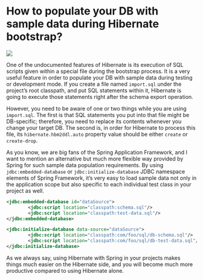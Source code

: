 # How to populate your DB with sample data during Hibernate bootstrap?

![](http://kenansevindik.com/assets/images/jpa_hibernate_data_population.png)

One of the undocumented features of Hibernate is its execution of SQL scripts given within a special file during the 
bootstrap process. It is a very useful feature in order to populate your DB with sample data during testing or development 
mode. If you create a file named `import.sql` under the project’s root classpath, and put SQL statements within it, 
Hibernate is going to execute those statements right after the schema export operation.

However, you need to be aware of one or two things while you are using `import.sql`. The first is that SQL statements you 
put into that file might be DB-specific; therefore, you need to replace its contents whenever you change your target DB. 
The second is, in order for Hibernate to process this file, its `hibernate.hbm2ddl.auto` property value should be either 
`create` or `create-drop`.

As you know, we are big fans of the Spring Application Framework, and I want to mention an alternative but much more 
flexible way provided by Spring for such sample data population requirements. By using `jdbc:embedded-database` or 
`jdbc:initialize-database` JDBC namespace elements of Spring Framework, it’s very easy to load sample data not only in 
the application scope but also specific to each individual test class in your project as well.

```xml
<jdbc:embedded-database id="dataSource">
        <jdbc:script location="classpath:schema.sql"/>
        <jdbc:script location="classpath:test-data.sql"/>
</jdbc:embedded-database>

<jdbc:initialize-database data-source="dataSource">
        <jdbc:script location="classpath:com/foo/sql/db-schema.sql"/>
        <jdbc:script location="classpath:com/foo/sql/db-test-data.sql"/>
</jdbc:initialize-database>
```

As we always say, using Hibernate with Spring in your projects makes things much easier on the Hibernate side, and you 
will become much more productive compared to using Hibernate alone.
